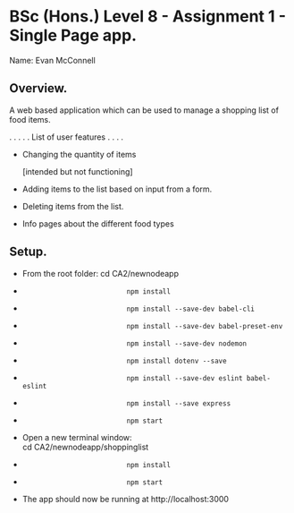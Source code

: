 # BSc (Hons.) Level 8 - Assignment 1 - Single Page app.

Name: Evan McConnell

## Overview.

A web based application which can be used to manage a shopping list of food items.

. . . . . List of user features  . . . .

- Changing the quantity of items

	[intended but not functioning]

- Adding items to the list based on input from a form.
- Deleting items from the list.
- Info pages about the different food types


## Setup.

- From the root folder: 
								cd CA2/newnodeapp
-								npm install
-								npm install --save-dev babel-cli
-								npm install --save-dev babel-preset-env
-								npm install --save-dev nodemon
-								npm install dotenv --save
-								npm install --save-dev eslint babel-eslint
-								npm install --save express
-								npm start

- Open a new terminal window: 	
								cd CA2/newnodeapp/shoppinglist
-                       		npm install
-                       		npm start

- The app should now be running at http://localhost:3000